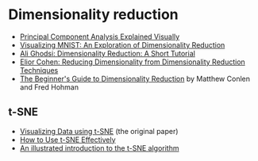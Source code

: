 # Dimensionality reduction

- [Principal Component Analysis Explained Visually](http://setosa.io/ev/principal-component-analysis/)
- [Visualizing MNIST: An Exploration of Dimensionality Reduction](https://colah.github.io/posts/2014-10-Visualizing-MNIST/)
- [Ali Ghodsi: Dimensionality Reduction: A Short Tutorial](http://www.math.uwaterloo.ca/~aghodsib/courses/f06stat890/readings/tutorial_stat890.pdf)
- [Elior Cohen: Reducing Dimensionality from Dimensionality Reduction Techniques](https://medium.com/towards-data-science/reducing-dimensionality-from-dimensionality-reduction-techniques-f658aec24dfe)
- [The Beginner's Guide to Dimensionality Reduction](https://idyll.pub/post/dimensionality-reduction-293e465c2a3443e8941b016d/) by Matthew Conlen and Fred Hohman

## t-SNE
- [Visualizing Data using t-SNE](http://www.jmlr.org/papers/volume9/vandermaaten08a/vandermaaten08a.pdf) (the original paper)
- [How to Use t-SNE Effectively](https://distill.pub/2016/misread-tsne/)
- [An illustrated introduction to the t-SNE algorithm](https://www.oreilly.com/learning/an-illustrated-introduction-to-the-t-sne-algorithm)
